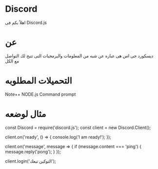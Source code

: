# Discord
اهلاً بكم فى Discord.js
# عن
ديسكورد جى اس هى عباره عن شبه من المعلومات والبرمجيات التى تتيح لك التواصل مع الكل
# التحميلات المطلوبه 
Note++
 NODE.js Command prompt
# مثال لوضعه
 const Discord = require('discord.js');
const client = new Discord.Client();

client.on('ready', () => {
  console.log('I am ready!');
});

client.on('message', message => {
  if (message.content === 'ping') {
    message.reply('pong');
  }
});

client.login('التوكين تبعك');

